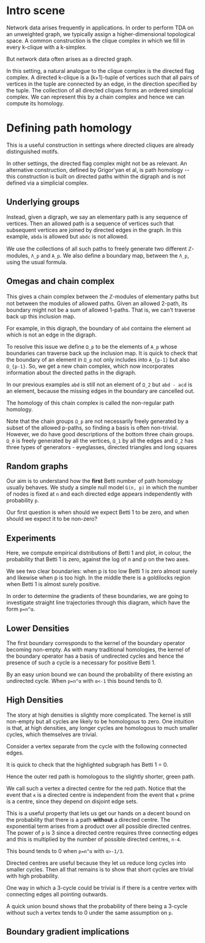 # Intro scene

Network data arises frequently in applications.
In order to perform TDA on an unweighted graph, we typically assign a higher-dimensional topological space.
A common construction is the clique complex in which we fill in every k-clique with a k-simplex.
<!--From this simplicial complex, we can derive a chain complex and subsequently compute homology groups.-->

But network data often arises as a directed graph.
<!--Common examples include brain connectomes, in which some synapses pass signals exclusively in one direction, or vascular networks, in which blood flow has a net direction in each vessel.-->
In this setting, a natural analogue to the clique complex is the directed flag complex. 
A directed k-clique is a (k+1)-tuple of vertices such that all pairs of vertices in the tuple are connected by an edge, in the direction specified by the tuple.
The collection of all directed cliques forms an ordered simplicial complex.
We can represent this by a chain complex and hence we can compute its homology.

# Defining path homology

This is a useful construction in settings where directed cliques are already distinguished motifs.
<!--For example, in a connectome, a large clique represents a reliable connection between its two end neurons, in the sense that the connection is robust to multiple edge removals.-->
In other settings, the directed flag complex might not be as relevant.
An alternative construction, defined by Grigor'yan et al, is path homology -- this construction is built on directed paths within the digraph and is not defined via a simplicial complex.

## Underlying groups

Instead, given a digraph, we say an elementary path is any sequence of vertices.
Then an allowed path is a sequence of vertices such that subsequent vertices are joined by directed edges in the graph.
In this example, `abda` is allowed but `abdc` is not allowed.

We use the collections of all such paths to freely generate two different ℤ-modules, `Λ_p` and `A_p`.
We also define a boundary map, between the `Λ_p`, using the usual formula.

## Omegas and chain complex

This gives a chain complex between the ℤ-modules of elementary paths but not between the modules of allowed paths.
Given an allowed 2-path, its boundary might not be a sum of allowed 1-paths.
That is, we can't traverse back up this inclusion map.

For example, in this digraph, the boundary of `abd` contains the element `ad` which is not an edge in the digraph.

To resolve this issue we define `Ω_p` to be the elements of `A_p` whose boundaries can traverse back up the inclusion map.
It is quick to check that the boundary of an element in `Ω_p` not only includes into `A_{p-1}` but also `Ω_{p-1}`.
So, we get a new chain complex, which now incorporates information about the directed paths in the digraph.

In our previous examples `abd` is still not an element of `Ω_2` but `abd - acd` is an element, because the missing edges in the boundary are cancelled out.

The homology of this chain complex is called the non-regular path homology.

Note that the chain groups `Ω_p` are not necessarily freely generated by a subset of the allowed p-paths, so finding a basis is often non-trivial.
However, we do have good descriptions of the bottom three chain groups.
`Ω_0` is freely generated by all the vertices, `Ω_1` by all the edges
and `Ω_2` has three types of generators - eyeglasses, directed triangles and long squares

## Random graphs

Our aim is to understand how the __first__ Betti number of path homology usually behaves.
We study a simple null model `G(n, p)` in which the number of nodes is fixed at `n` and each directed edge appears independently with probability `p`.

Our first question is when should we expect Betti 1 to be zero, and when should we expect it to be non-zero?

## Experiments

Here, we compute empirical distributions of Betti 1 and plot, in colour, the probability that Betti 1 is zero, against the log of n and p on the two axes.

We see two clear boundaries: when p is too low Betti 1 is zero almost surely and likewise when p is too high.
In the middle there is a goldilocks region when Betti 1 is almost surely positive.

In order to determine the gradients of these boundaries, we are going to investigate straight line trajectories through this diagram, which have the form `p=n^α`.

## Lower Densities

<!-- Mention first boundary corresponds to kernel non-empty -->
The first boundary corresponds to the kernel of the boundary operator becoming non-empty.
As with many traditional homologies, the kernel of the boundary operator has a basis of undirected cycles and hence the presence of such a cycle is a necessary for positive Betti 1.

By an easy union bound we can bound the probability of there existing an undirected cycle.
When `p=n^α` with `α<-1` this bound tends to 0.

## High Densities

The story at high densities is slightly more complicated.
The kernel is still non-empty but all cycles are likely to be homologous to zero.
One intuition is that, at high densities, any longer cycles are homologous to much smaller cycles, which themselves are trivial.

Consider a vertex separate from the cycle with the following connected edges.

It is quick to check that the highlighted subgraph has Betti 1 = 0. 

Hence the outer red path is homologous to the slightly shorter, green path.

We call such a vertex a directed centre for the red path.
Notice that the event that `κ` is a directed centre is independent from the event that `κ` prime is a centre, since they depend on disjoint edge sets.

This is a useful property that lets us get our hands on a decent bound on the probability that there is a path __without__ a directed centre.
The exponential term arises from a product over all possible directed centres.
The power of `p` is 3 since a directed centre requires three connecting edges and this is multiplied by the number of possible directed centres, `n-4`.

This bound tends to 0 when `p=n^α` with `α>-1/3`.

Directed centres are useful because they let us reduce long cycles into smaller cycles.
Then all that remains is to show that short cycles are trivial with high probability.

One way in which a 3-cycle could be trivial is if there is a centre vertex with connecting edges all pointing outwards.

A quick union bound shows that the probability of there being a 3-cycle without such a vertex tends to 0 under the same assumption on `p`.

## Boundary gradient implications

